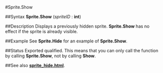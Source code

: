 
#Sprite.Show

##Syntax
**Sprite.Show** (*spriteID* : **int**)



##Description
Displays a previously hidden sprite. **Sprite.Show** has no effect if the sprite is already visible.



##Example
See **Sprite.Hide** for an example of **Sprite.Show**.



##Status
Exported qualified.
This means that you can only call the function by calling **Sprite.Show**, not by calling **Show**.



##See also
**[sprite_hide.html](Sprite.Hide)**.


